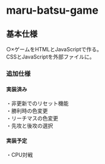 # maru-batsu-game

## 基本仕様
○×ゲームをHTMLとJavaScriptで作る。  
CSSとJavaScriptを外部ファイルに。  


### 追加仕様

#### 実装済み
・非更新でのリセット機能  
・勝利時の色変更  
・リーチマスの色変更  
・先攻と後攻の選択  

#### 実装予定
・CPU対戦  

